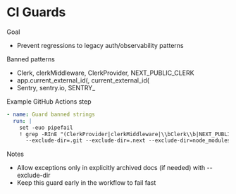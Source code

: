 # CI Guards

Goal
- Prevent regressions to legacy auth/observability patterns

Banned patterns
- Clerk, clerkMiddleware, ClerkProvider, NEXT_PUBLIC_CLERK
- app.current_external_id(, current_external_id(
- Sentry, sentry.io, SENTRY_

Example GitHub Actions step
```yaml
- name: Guard banned strings
  run: |
    set -euo pipefail
    ! grep -RInE "(ClerkProvider|clerkMiddleware|\\bClerk\\b|NEXT_PUBLIC_CLERK|app\\.current_external_id\\(|current_external_id\\(|\\bSentry\\b|sentry\\.io|SENTRY_)" . \
      --exclude-dir=.git --exclude-dir=.next --exclude-dir=node_modules || (echo "Banned pattern found"; exit 1)
```

Notes
- Allow exceptions only in explicitly archived docs (if needed) with --exclude-dir
- Keep this guard early in the workflow to fail fast
